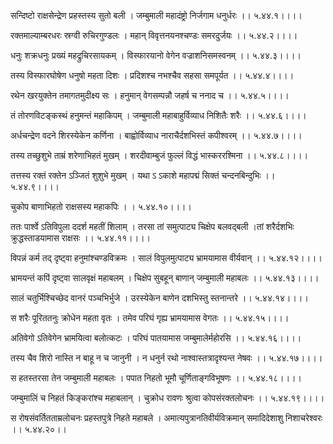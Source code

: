 सन्दिष्टो राक्षसेन्द्रेण प्रहस्तस्य सुतो बली ।
जम्बुमाली महादंष्ट्रो निर्जगाम धनुर्धरः ।। ५.४४.१।।।।

रक्तमाल्याम्बरधरः स्रग्वी रुचिरगुण्डलः ।
महान् विवृत्तनयनश्चण्डः समरदुर्जयः ।। ५.४४.२।।।।

धनुः शक्रधनुः प्रख्यं महद्रुचिरसायकम् ।
विस्फारयानो वेगेन वज्राशनिसमस्वनम् ।। ५.४४.३।।।।

तस्य विस्फारघोषेण धनुषो महता दिशः ।
प्रदिशश्च नभश्चैव सहसा समपूर्यत ।। ५.४४.४।।।।

रथेन खरयुक्तेन तमागतमुदीक्ष्य सः ।
हनुमान् वेगसम्पन्नौ जहर्ष च ननाद च ।। ५.४४.५।।।।

तं तोरणविटङ्कस्थं हनुमन्तं महाकिपम् ।
जम्बुमाली महाबाहुर्विव्याध निशितैः शरैः ।। ५.४४.६।।।।

अर्धचन्द्रेण वदने शिरस्येकेन कर्णिना ।
बाह्वोर्विव्याध नाराचैर्दशभिस्तं कपीश्वरम् ।। ५.४४.७।।।।

तस्य तच्छुशुभे ताम्रं शरेणाभिहतं मुखम् ।
शरदीवाम्बुजं फुल्लं विद्धं भास्कररश्मिना ।। ५.४४.८।।।।

तत्तस्य रक्तं रक्तेन ऽञ्जितं शुशुभे मुखम् ।
यथा ऽ ऽकाशे महापद्मं सिक्तं चन्दनबिन्दुभिः ।। ५.४४.९।।।।

चुकोप बाणाभिहतो राक्षसस्य महाकपिः ।
। ५.४४.१०।।।।

ततः पार्श्वे ऽतिविपुला ददर्श महतीं शिलाम् ।
तरसा तां समुत्पाट्य चिक्षेप बलवद्बली ।तां शरैर्दशभिः क्रुद्धस्ताडयामास राक्षसः ।। ५.४४.११।।।।

विपन्नं कर्म तद् दृष्ट्वा हनुमांश्चण्डविक्रमः ।
सालं विपुलमुत्पाट्य भ्रामयामास वीर्यवान् ।। ५.४४.१२।।।।

भ्रामयन्तं कपिं दृष्ट्वा सालवृक्षं महाबलम् ।
चिक्षेप सुबहून् बाणान् जम्बुमाली महाबलः ।। ५.४४.१३।।।।

सालं चतुर्भिश्चिच्छेद वानरं पञ्चभिर्भुजे ।
उरस्येकेन बाणेन दशभिस्तु स्तनान्तरे ।। ५.४४.१४।।।।

स शरैः पूरिततनुः क्रोधेन महता वृतः ।
तमेव परिघं गृह्य भ्रामयामास वेगतः ।। ५.४४.१५।।।।

अतिवेगो ऽतिवेगेन भ्रामयित्वा बलोत्कटः ।
परिघं पातयामास जम्बुमालेर्महोरसि ।। ५.४४.१६।।।।

तस्य चैव शिरो नास्ति न बाहू न च जानुनी ।
न धनुर्न रथो नाश्वास्तत्रादृश्यन्त नेषवः ।। ५.४४.१७।।।।

स हतस्तरसा तेन जम्बुमाली महाबलः ।
पपात निहतो भूमौ चूर्णिताङ्गविभूषणः ।। ५.४४.१८।।।।

जम्बुमालिं च निहतं किङ्करांश्च महाबलान् ।
चुक्रोध रावणः श्रुत्वा कोपसंरक्तलोचनः ।। ५.४४.१९।।।।

स रोषसंवर्तितताम्रलोचनः प्रहस्तपुत्रे निहते महाबले ।
अमात्यपुत्रानतिवीर्यविक्रमान् समादिदेशाशु निशाचरेश्वरः ।। ५.४४.२०।।

